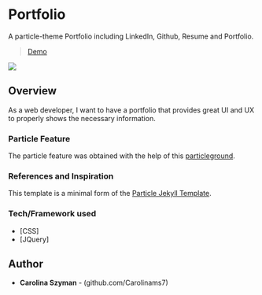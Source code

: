 # Portfolio

A particle-theme Portfolio including LinkedIn, Github, Resume and Portfolio.

> [Demo](https://carolinams7.github.io/Portfolio/)

<img src="https://github.com/Carolinams7/Portfolio/raw/master/particle_demo/portfoliopic.png"/>

## Overview

As a web developer, I want to have a portfolio that provides great UI and UX to properly shows the necessary information.

### Particle Feature

The particle feature was obtained with the help of this [particleground](https://github.com/jnicol/particleground).

### References and Inspiration

This template is a minimal form of the [Particle Jekyll Template](https://github.com/nrandecker/particle).

### Tech/Framework used

- [CSS]
- [JQuery]

## Author

- **Carolina Szyman** - (github.com/Carolinams7)





